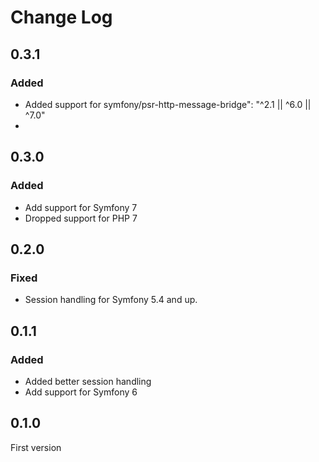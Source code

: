 # Change Log

## 0.3.1

### Added

- Added support for symfony/psr-http-message-bridge": "^2.1 || ^6.0 || ^7.0"
- 
## 0.3.0

### Added

- Add support for Symfony 7
- Dropped support for PHP 7

## 0.2.0

### Fixed

- Session handling for Symfony 5.4 and up.

## 0.1.1

### Added

- Added better session handling
- Add support for Symfony 6

## 0.1.0

First version
